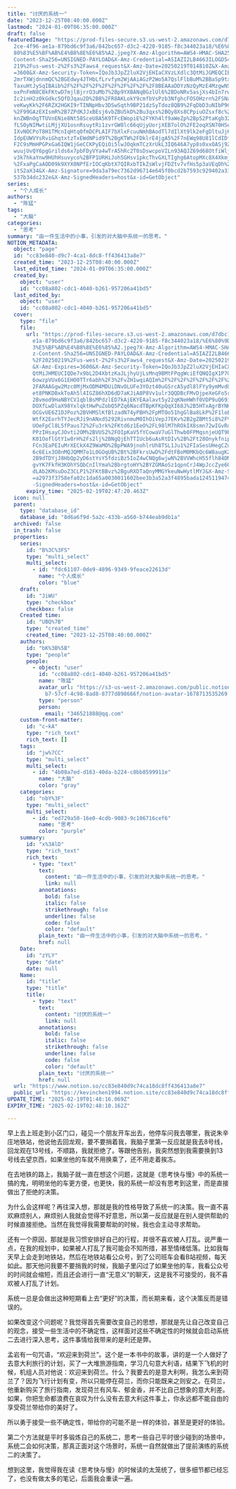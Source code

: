 ```yaml
---
title: "讨厌的系统一"
date: "2023-12-25T08:40:00.000Z"
lastmod: "2024-01-09T06:35:00.000Z"
draft: false
featuredImage: "https://prod-files-secure.s3.us-west-2.amazonaws.com/d7dbc101-8\
  2ce-4f96-ae1a-879bd6c9f3a6/842bc657-d3c2-4220-9185-f8c344023a18/%E6%80%9D%E8%\
  80%83%E5%BF%AB%E4%B8%8E%E6%85%A2.jpeg?X-Amz-Algorithm=AWS4-HMAC-SHA256&X-Amz-\
  Content-Sha256=UNSIGNED-PAYLOAD&X-Amz-Credential=ASIAZI2LB4663ILOGD54%2F20250\
  219%2Fus-west-2%2Fs3%2Faws4_request&X-Amz-Date=20250219T014810Z&X-Amz-Expires\
  =3600&X-Amz-Security-Token=IQoJb3JpZ2luX2VjEHIaCXVzLXdlc3QtMiJGMEQCIEOQ8%2F2S\
  2mrTXWjdnnmQC%2BGEdwy4JTHbLfLrvfym2WjAAiAGzP2Wo5A7QslFlbBuM%2BBaSp9txrJux4482\
  TaxuHtJySqIBAib%2F%2F%2F%2F%2F%2F%2F%2F%2F%2F8BEAAaDDYzNzQyMzE4MzgwNSIMAhJ%2F\
  oxPnFmN8CBkFKtwD7mjlBjrrO3uMb7%2Bp9YXBANqBGzlUl6%2BDoNRv5asjXs4bIn7rwOPTVslYq\
  Ic2inH2z0kGdkc5QfDJqau2D%2B8%2FR8AKLokY9cmfbVsPzb3NfghcFOSOHzrn%2FSNa4s25%2Fh\
  veKwyKk%2F6RZX2HGKI9rTINNpHbv3DSwSqth9BP21dzSyTdoz8QB9%2FqDbD3uNIbP9COf9tpBky\
  %2F99GAzEXIsmR%2B7ZPdKJJxBEsj6vbZBU5kD%2Bu3qxs%2BQy8Xs8CPpiuOZsxf8c%2FEFIrnra\
  knZWBnOgTTUVnENie8Nt58SceU8A5K9TFcEWopiE%2FYKh4lf9aWeZp%2Bp52PtaKgb32M%2FRwY9\
  fLS0yNIMwtiLMjjXU1osnRsuytRi1zvrGW8lc66qUjyUorjXEB7olO%2FE2oqXSN70HSeaNXYpdB5\
  IXvNOCPoT8H1TMcnIqHtq0fmDCPLAIF7bXlxFcuuNmhBAodTl7dIlXt9lk2eFgDltuJjKxR6QNO4k\
  IdpEUWVYsRviGhqtxtzTxEWdNPid9T%2BgKTW%2FDklrE4jgA5%2F7nEWq98U81lCdIDfTOEKtV%2\
  F2C9sMmHPGPxGa6IQW1jGeCCKPyEQiOi5lwJOqkmTCzXrUkL3IQ646A7yp8s0xxOASj9ZAU5jmco4\
  wuujUvQY6pgGrilds6x7pbFDyVYa4wTrA5hRc2T0sDswcpoVILn93AQJZ69d68OtfiWljOBoMA7S8\
  v3k7hkaYnw9HUhHsuvyco%2BFP1URHiJoh5GHsv1pkcThvGXLTIghg6AtopMXc8X4XkmjGKoxlvY5\
  %2FxaPgCaAOD09k9XYX0NPfErIOCqKbtX7QIRxbTIkZsWlvjFDZtv7vfHs5p3aVEqDh%2ByVwarEu\
  itS2aX34&X-Amz-Signature=9da3a79ec7362d96714e645f0bcd2b7593c929402a3115727c18\
  537b34dc232e&X-Amz-SignedHeaders=host&x-id=GetObject"
series:
  - "个人成长"
authors:
  - "陈猛"
tags:
  - "大脑"
categories:
  - "思考"
summary: "由一件生活中的小事，引发的对大脑中系统一的思考。"
NOTION_METADATA:
  object: "page"
  id: "cc83e840-d9c7-4ca1-8dc8-ff436413a8e7"
  created_time: "2023-12-25T08:40:00.000Z"
  last_edited_time: "2024-01-09T06:35:00.000Z"
  created_by:
    object: "user"
    id: "cc08a802-cdc1-4040-b261-957206a41bd5"
  last_edited_by:
    object: "user"
    id: "cc08a802-cdc1-4040-b261-957206a41bd5"
  cover:
    type: "file"
    file:
      url: "https://prod-files-secure.s3.us-west-2.amazonaws.com/d7dbc101-82ce-4f96-a\
        e1a-879bd6c9f3a6/842bc657-d3c2-4220-9185-f8c344023a18/%E6%80%9D%E8%80%8\
        3%E5%BF%AB%E4%B8%8E%E6%85%A2.jpeg?X-Amz-Algorithm=AWS4-HMAC-SHA256&X-Am\
        z-Content-Sha256=UNSIGNED-PAYLOAD&X-Amz-Credential=ASIAZI2LB466ZGUBUZYX\
        %2F20250219%2Fus-west-2%2Fs3%2Faws4_request&X-Amz-Date=20250219T014720Z\
        &X-Amz-Expires=3600&X-Amz-Security-Token=IQoJb3JpZ2luX2VjEHIaCXVzLXdlc3\
        QtMiJHMEUCIQDe7x9bL2D4XbtzKaJLjhyUjLsMnq9BMtFPqgWciEfQNQIgX1P7GnVR4UbDK\
        6owzpVUx6G1EHO0TTr6abh%2F3%2FvZH1wqiAQIm%2F%2F%2F%2F%2F%2F%2F%2F%2F%2F%\
        2FARAAGgw2Mzc0MjMxODM4MDUiDNvOLUFe3YOzt40uGSrcA5ydl8lFYy9ymMvdUn5k4eVka\
        et8PNKDBxkToAh5l4IGZ86hXD6dD7aKJiA8P8Vv1ulr3QQDBcFMvDjpeXeGFo5rOydBd0V%\
        2Bvmod9HaNBYCV1qblBsMPdzlED7kAjEKYEAalavt5y22qKNeHWhf0VDP9uQ69iUIB4hDfV\
        DOXfLwDlaX98YxlqktHwPuZobQ5PZq6NacdTBpKFKpQqXI68J%2B5HTxAgrBYNK5isfn12X\
        OCGvUE6Z1DJPoz%2BVHMSlKfBlzadN74yPBH%2FpMTOo51hgGlBa8LkP%2F1loETCX1qTJ2\
        WtfX2EorhTYJecRJi9nANxdS292RivnmuM0IhOiVepJ7EKv%2B2gZBMt5i8%2F%2FpeHVyB\
        UOeFpCl8L5fPaus72%2Fu3rk%2FKtd6z1EeO%2FL98lM7hROkIX8smn72wIGvRqCGhShN4F\
        PPzIHsayCJOvti2OM%2BVUS2%2FOIpKaV5fYCowaV7uGlThwb0FPMqsnjeUQT9bMoxYi%2B\
        K01OoflGtY1w8rH%2Fs2lj%2BNgQjEhTTIUcb6uAsRtDIv%2B%2Ft28Onykfnip2G4tViez\
        FCn3EaPEIuMrXECkX4Z9WaMO%2BpPWA9jnohlrUh8TSL1Ju1%2FIaSesUHegCZuw%2FrJNF\
        6c6Eix3O8nMQJQMM7o1L0GOqUB%2Bt%2BFkrsUwD%2FdtFBoM0MKbQc6W8augK28%2F5Hd%\
        2B9dTDYjJ8HbQp2yD6stYsY5fdziBz5IoZ4wCNQg6wjwN%2BVVWhcH55flh84DM6%2FejF4\
        gvYK7FkfH3KOhYSQbCnIlYma%2BbrgtoHY%2BYZGMAoSz1qpnCrJ4WpJccZye6O17508RdI\
        dLAb2KMsuDoZ3CLP1%2FKtBBvz%2BguRXDTaQnyMMGYkeuNwHytlMYJ&X-Amz-Signature\
        =a2973f3758efa02c1da65a0030011602bee3b3a52a3f4895bada124511947427&X-Amz\
        -SignedHeaders=host&x-id=GetObject"
      expiry_time: "2025-02-19T02:47:20.463Z"
  icon: null
  parent:
    type: "database_id"
    database_id: "8d6a6f9d-5a2c-433b-a560-b744eab9db1a"
  archived: false
  in_trash: false
  properties:
    series:
      id: "B%3C%3FS"
      type: "multi_select"
      multi_select:
        - id: "fdc61107-0de9-4896-9349-9feace22613d"
          name: "个人成长"
          color: "blue"
    draft:
      id: "JiWU"
      type: "checkbox"
      checkbox: false
    Created time:
      id: "UBQ%7B"
      type: "created_time"
      created_time: "2023-12-25T08:40:00.000Z"
    authors:
      id: "bK%3B%5B"
      type: "people"
      people:
        - object: "user"
          id: "cc08a802-cdc1-4040-b261-957206a41bd5"
          name: "陈猛"
          avatar_url: "https://s3-us-west-2.amazonaws.com/public.notion-static.com/775523\
            b7-57cf-4c98-8ad8-8777d898666f/notion-avatar-1678713535269.png"
          type: "person"
          person:
            email: "346521888@qq.com"
    custom-front-matter:
      id: "c~kA"
      type: "rich_text"
      rich_text: []
    tags:
      id: "jw%7CC"
      type: "multi_select"
      multi_select:
        - id: "4b08a7ed-d163-40da-b224-c8bb8599911e"
          name: "大脑"
          color: "gray"
    categories:
      id: "nbY%3F"
      type: "multi_select"
      multi_select:
        - id: "ed729a50-16e0-4cdb-9083-9c106716cef6"
          name: "思考"
          color: "purple"
    summary:
      id: "x%3AlD"
      type: "rich_text"
      rich_text:
        - type: "text"
          text:
            content: "由一件生活中的小事，引发的对大脑中系统一的思考。"
            link: null
          annotations:
            bold: false
            italic: false
            strikethrough: false
            underline: false
            code: false
            color: "default"
          plain_text: "由一件生活中的小事，引发的对大脑中系统一的思考。"
          href: null
    Date:
      id: "zYLY"
      type: "date"
      date: null
    Name:
      id: "title"
      type: "title"
      title:
        - type: "text"
          text:
            content: "讨厌的系统一"
            link: null
          annotations:
            bold: false
            italic: false
            strikethrough: false
            underline: false
            code: false
            color: "default"
          plain_text: "讨厌的系统一"
          href: null
  url: "https://www.notion.so/cc83e840d9c74ca18dc8ff436413a8e7"
  public_url: "https://kevinchen1994.notion.site/cc83e840d9c74ca18dc8ff436413a8e7"
UPDATE_TIME: "2025-02-19T01:48:16.069Z"
EXPIRY_TIME: "2025-02-19T02:48:10.162Z"

---
```

<link rel="stylesheet" href="https://cdn.jsdelivr.net/npm/katex@0.16.2/dist/katex.min.css" integrity="sha384-bYdxxUwYipFNohQlHt0bjN/LCpueqWz13HufFEV1SUatKs1cm4L6fFgCi1jT643X" crossorigin="anonymous">


早上去上班走到小区门口，碰见一个朋友开车出去，他停车问我去哪里，我说朱辛庄地铁站，他说他去回龙观，要不要捎着我，我脑子里第一反应就是我去8号线，回龙观在13号线，不顺路，我就拒绝了。等跟他告别，我突然想到我需要换到13号线去望京西，如果坐他的车就不用换乘了，还不用走着挨冻。


在去地铁的路上，我脑子就一直在想这个问题，这就是《思考快与慢》中的系统一搞的鬼，明明坐他的车更方便，也更快，我的系统一却没有思考到这里，而是直接做出了拒绝的决策。


为什么会这样呢？再往深入想，那就是我的性格导致了系统一的决策。我一直不喜欢麻烦别人，麻烦别人我就会觉得不好意思，所以第一反应就是在别人提供帮助的时候直接拒绝。当然在我觉得我需要帮助的时候，我也会主动寻求帮助。


还有一个原因，那就是我习惯安排好自己的行程，并很不喜欢被人打乱。说严重一点，在我的规划中，如果被人打乱了我可能会不知所措，甚至情绪低落。比如我每天早上会走到地铁站，然后在地铁站看公众号，到了公司班车会看B站视频，每天如此。那天他问我要不要捎我的时候，我脑子里闪过了如果坐他的车，我看公众号的时间就会缩短，而且还会进行一直“无意义”的聊天，这是我不可接受的，我不喜欢被人打乱了计划。


系统一总是会做出这种短期看上去“更好”的决策，而长期来看，这个决策反而是错误的。


如果改变这个问题呢？我觉得首先需要改变自己的思想，那就是先让自己改变自己的观念，接受一些生活中的不确定性，这样面对这些不确定性的时候就会启动系统二去进行深入思考，这件事情给我带来的是利还是弊。


孟岩有一句咒语，“欢迎来到荷兰”。这个是一本书中的故事，讲的是一个人做好了去意大利旅行的计划，买了一大堆旅游指南，学习几句意大利语，结果下飞机的时候，机组人员对他说：欢迎来到荷兰。什么？我要去的是意大利啊，我怎么来到荷兰了？因为飞行计划有变，所以只能停在荷兰，而你只能既来之则安之。在荷兰，他重新购买了旅行指南，发现荷兰有风车、郁金香，并不比自己想象的意大利差。如果，你把生命都浪费在哀叹为什么没有去意大利这件事上，你永远都不能自由的享受荷兰带给你的美好了。


所以勇于接受一些不确定性，带给你的可能不是一样的体验，甚至是更好的体验。


第二个方法就是平时多锻炼自己的系统二，思考一些自己平时很少碰到的场景中，系统二会如何决策，那真正面对这个场景时，系统一自然就做出了提前演练的系统二的决策了。


想到这里，我觉得我在读《思考快与慢》的时候读的太笼统了，很多细节都已经忘了，也没有做太多的笔记，后面我会重读一遍。

